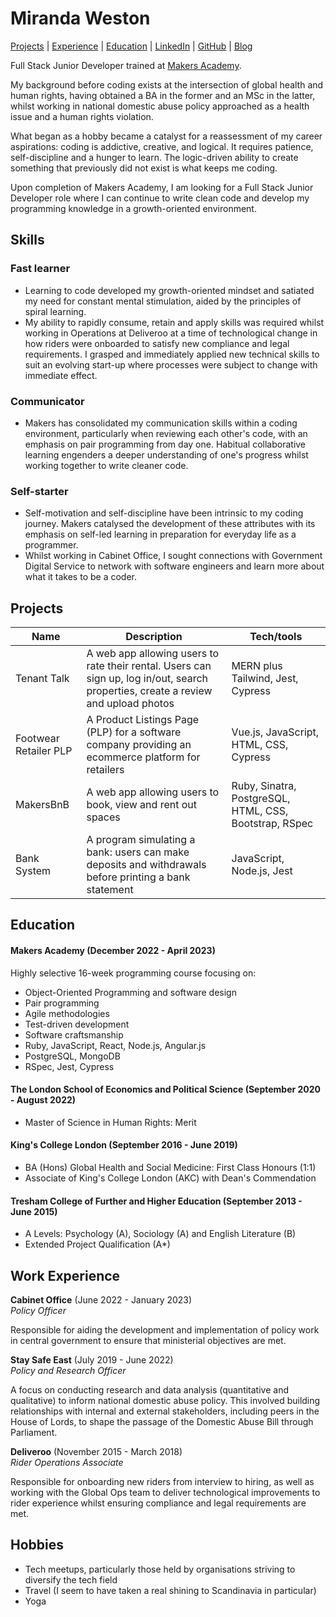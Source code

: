 # Miranda Weston

[Projects](#Projects) | [Experience](#Experience) | [Education](#Education) | [LinkedIn](https://www.linkedin.com/in/miranda-w-8b3461156/) | [GitHub](https://github.com/mirandaweston) | [Blog](https://medium.com/@mkdirbc)

Full Stack Junior Developer trained at [Makers Academy](https://makers.tech).

My background before coding exists at the intersection of global health and human rights, having obtained a BA in the former and an MSc in the latter, whilst working in national domestic abuse policy approached as a health issue and a human rights violation.

What began as a hobby became a catalyst for a reassessment of my career aspirations: coding is addictive, creative, and logical. It requires patience, self-discipline and a hunger to learn. The logic-driven ability to create something that previously did not exist is what keeps me coding.

Upon completion of Makers Academy, I am looking for a Full Stack Junior Developer role where I can continue to write clean code and develop my programming knowledge in a growth-oriented environment.

## Skills

### Fast learner

- Learning to code developed my growth-oriented mindset and satiated my need for constant mental stimulation, aided by the principles of spiral learning.
- My ability to rapidly consume, retain and apply skills was required whilst working in Operations at Deliveroo at a time of technological change in how riders were onboarded to satisfy new compliance and legal requirements. I grasped and immediately applied new technical skills to suit an evolving start-up where processes were subject to change with immediate effect.

### Communicator

- Makers has consolidated my communication skills within a coding environment, particularly when reviewing each other's code, with an emphasis on pair programming from day one. Habitual collaborative learning engenders a deeper understanding of one's progress whilst working together to write cleaner code.

### Self-starter

- Self-motivation and self-discipline have been intrinsic to my coding journey. Makers catalysed the development of these attributes with its emphasis on self-led learning in preparation for everyday life as a programmer.
- Whilst working in Cabinet Office, I sought connections with Government Digital Service to network with software engineers and learn more about what it takes to be a coder.

## Projects

| Name        | Description                                                                                                                        | Tech/tools                                                       |
| ----------- | ---------------------------------------------------------------------------------------------------------------------------------- | ---------------------------------------------------------------- |
| Tenant Talk | A web app allowing users to rate their rental. Users can sign up, log in/out, search properties, create a review and upload photos | MERN plus Tailwind, Jest, Cypress                   |
| Footwear Retailer PLP     | A Product Listings Page (PLP) for a software company providing an ecommerce platform for retailers                                           | Vue.js, JavaScript, HTML, CSS, Cypress
| MakersBnB   | A web app allowing users to book, view and rent out spaces                                                                         | Ruby, Sinatra, PostgreSQL, HTML, CSS, Bootstrap, RSpec |
| Bank System | A program simulating a bank: users can make deposits and withdrawals before printing a bank statement                              | JavaScript, Node.js, Jest                                        |                       |

## Education

#### Makers Academy (December 2022 - April 2023)

Highly selective 16-week programming course focusing on:

- Object-Oriented Programming and software design
- Pair programming
- Agile methodologies
- Test-driven development
- Software craftsmanship
- Ruby, JavaScript, React, Node.js, Angular.js
- PostgreSQL, MongoDB
- RSpec, Jest, Cypress

#### The London School of Economics and Political Science (September 2020 - August 2022)

- Master of Science in Human Rights: Merit

#### King's College London (September 2016 - June 2019)

- BA (Hons) Global Health and Social Medicine: First Class Honours (1:1)
- Associate of King's College London (AKC) with Dean's Commendation

#### Tresham College of Further and Higher Education (September 2013 - June 2015)

- A Levels: Psychology (A), Sociology (A) and English Literature (B)
- Extended Project Qualification (A\*)

## Work Experience

**Cabinet Office** (June 2022 - January 2023)  
_Policy Officer_

Responsible for aiding the development and implementation of policy work in central government to ensure that ministerial objectives are met.

**Stay Safe East** (July 2019 - June 2022)  
_Policy and Research Officer_

A focus on conducting research and data analysis (quantitative and qualitative) to inform national domestic abuse policy. This involved building relationships with internal and external stakeholders, including peers in the House of Lords, to shape the passage of the Domestic Abuse Bill through Parliament.

**Deliveroo** (November 2015 - March 2018)  
_Rider Operations Associate_

Responsible for onboarding new riders from interview to hiring, as well as working with the Global Ops team to deliver technological improvements to rider experience whilst ensuring compliance and legal requirements are met.

## Hobbies

- Tech meetups, particularly those held by organisations striving to diversify the tech field
- Travel (I seem to have taken a real shining to Scandinavia in particular)
- Yoga

